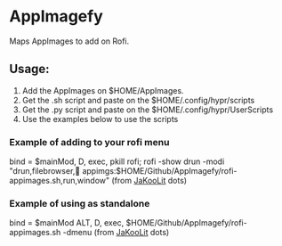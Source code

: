 # AppImagefy
Maps AppImages to add on Rofi.

## Usage:
1. Add the AppImages on $HOME/AppImages. 
2. Get the .sh script and paste on the $HOME/.config/hypr/scripts
3. Get the .py script and paste on the $HOME/.config/hypr/UserScripts
4. Use the examples below to use the scripts

### Example of adding to your rofi menu
bind = $mainMod, D, exec, pkill rofi; rofi -show drun -modi "drun,filebrowser,󱝑 appimgs:$HOME/Github/AppImagefy/rofi-appimages.sh,run,window" (from [JaKooLit](https://github.com/JaKooLit/) dots)

### Example of using as standalone
bind = $mainMod ALT, D, exec, $HOME/Github/AppImagefy/rofi-appimages.sh -dmenu (from [JaKooLit](https://github.com/JaKooLit/) dots)
